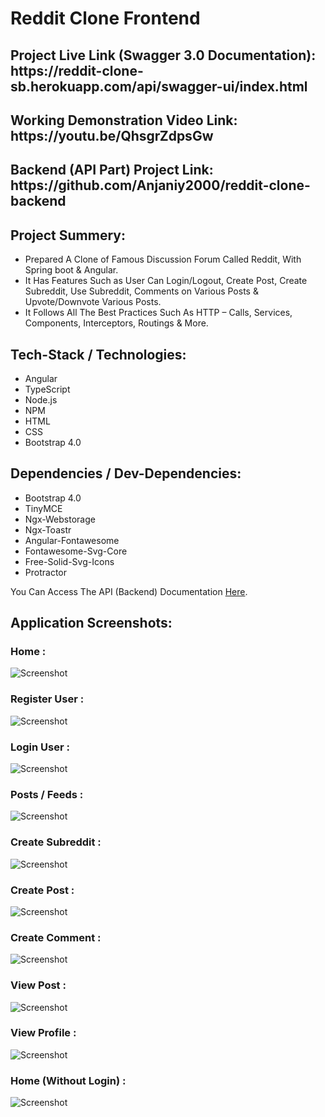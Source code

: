 # Reddit Clone Frontend

<h2>Project Live Link (Swagger 3.0 Documentation): https://reddit-clone-sb.herokuapp.com/api/swagger-ui/index.html</h2>

<h2>Working Demonstration Video Link: https://youtu.be/QhsgrZdpsGw</h2>

<h2>Backend (API Part) Project Link: https://github.com/Anjaniy2000/reddit-clone-backend</h2>

<h2>Project Summery:</h2>

- Prepared A Clone of Famous Discussion Forum Called Reddit, With Spring boot & Angular.
- It Has Features Such as User Can Login/Logout, Create Post, Create Subreddit, Use Subreddit, Comments on Various Posts & Upvote/Downvote Various Posts.
- It Follows All The Best Practices Such As HTTP – Calls, Services, Components, Interceptors, Routings & More.

<h2>Tech-Stack / Technologies:</h2>

- Angular
- TypeScript
- Node.js
- NPM
- HTML
- CSS
- Bootstrap 4.0

<h2>Dependencies / Dev-Dependencies:</h2>

- Bootstrap 4.0
- TinyMCE
- Ngx-Webstorage
- Ngx-Toastr
- Angular-Fontawesome
- Fontawesome-Svg-Core
- Free-Solid-Svg-Icons
- Protractor

You Can Access The API (Backend) Documentation [Here](https://reddit-clone-spring-boot.herokuapp.com/swagger-ui.html).

<h2>Application Screenshots: </h2>

<h3>Home : </h3>

![Screenshot](/screenshots/home.PNG)

<h3>Register User : </h3>

![Screenshot](/screenshots/register.PNG)

<h3>Login User : </h3>

![Screenshot](/screenshots/login.PNG)

<h3>Posts / Feeds : </h3>

![Screenshot](/screenshots/posts-list.PNG)

<h3>Create Subreddit : </h3>

![Screenshot](/screenshots/create-subreddit.PNG)

<h3>Create Post : </h3>

![Screenshot](/screenshots/create-post.PNG)

<h3>Create Comment : </h3>

![Screenshot](/screenshots/create-comment.PNG)

<h3>View Post : </h3>

![Screenshot](/screenshots/view-post.PNG)

<h3>View Profile : </h3>

![Screenshot](/screenshots/view-profile.PNG)

<h3>Home (Without Login) : </h3>

![Screenshot](/screenshots/home.PNG)
